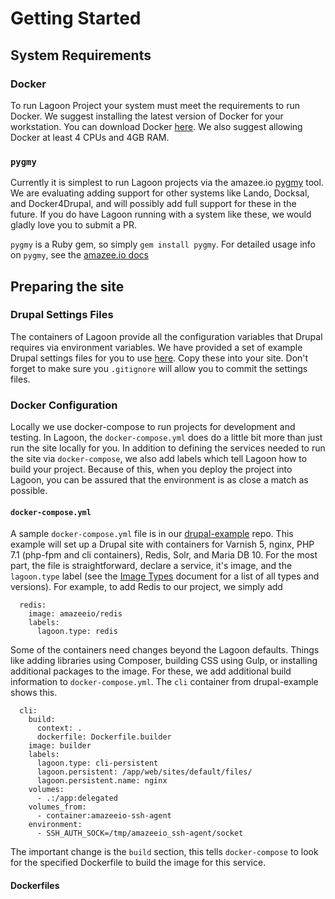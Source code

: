 # Getting Started

## System Requirements

### Docker
 To run Lagoon Project your system must meet the requirements to run Docker. We suggest installing the latest version of Docker for your workstation. You can download Docker [here](https://www.docker.com/get-docker). We also suggest allowing Docker at least 4 CPUs and 4GB RAM.

### `pygmy`
Currently it is simplest to run Lagoon projects via the amazee.io [pygmy](https://github.com/amazeeio/pygmy) tool. We are evaluating adding support for other systems like Lando, Docksal, and Docker4Drupal, and will possibly add full support for these in the future. If you do have Lagoon running with a system like these, we would gladly love you to submit a PR.

`pygmy` is a Ruby gem, so simply `gem install pygmy`. For detailed usage info on `pygmy`, see the [amazee.io docs](https://docs.amazee.io/local_docker_development/pygmy.html)

## Preparing the site

### Drupal Settings Files
The containers of Lagoon provide all the configuration variables that Drupal requires via environment variables. We have provided a set of example Drupal settings files for you to use [here](https://github.com/amazeeio/drupal-setting-files/tree/lagoon). Copy these into your site. Don't forget to make sure you `.gitignore` will allow you to commit the settings files.

### Docker Configuration
Locally we use docker-compose to run projects for development and testing. In Lagoon, the `docker-compose.yml` does do a little bit more than just run the site locally for you. In addition to defining the services needed to run the site via `docker-compose`, we also add labels which tell Lagoon how to build your project. Because of this, when you deploy the project into Lagoon, you can be assured that the environment is as close a match as possible.

#### `docker-compose.yml`
A sample `docker-compose.yml` file is in our [drupal-example](https://github.com/amazeeio/drupal-example/blob/master/docker-compose.yml) repo. This example will set up a Drupal site with containers for Varnish 5, nginx, PHP 7.1 (php-fpm and cli containers), Redis, Solr, and Maria DB 10. For the most part, the file is straightforward, declare a service, it's image, and the `lagoon.type` label (see the [Image Types](/using_lagoon/types.md) document for a list of all types and versions). For example, to add Redis to our project, we simply add

```
  redis:
    image: amazeeio/redis
    labels:
      lagoon.type: redis
```
Some of the containers need changes beyond the Lagoon defaults. Things like adding libraries using Composer, building CSS using Gulp, or installing additional packages to the image. For these, we add additional build information to `docker-compose.yml`. The `cli` container from drupal-example shows this.

```
  cli:
    build:
      context: .
      dockerfile: Dockerfile.builder
    image: builder
    labels:
      lagoon.type: cli-persistent
      lagoon.persistent: /app/web/sites/default/files/
      lagoon.persistent.name: nginx
    volumes:
      - .:/app:delegated
    volumes_from:
      - container:amazeeio-ssh-agent
    environment:
      - SSH_AUTH_SOCK=/tmp/amazeeio_ssh-agent/socket
```
The important change is the `build` section, this tells `docker-compose` to look for the specified Dockerfile to build the image for this service.

#### Dockerfiles
